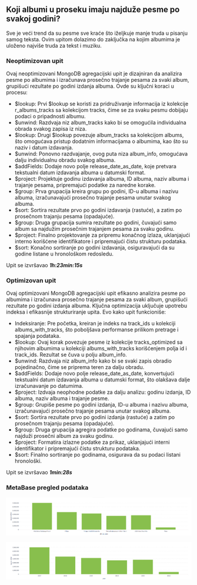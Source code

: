 ## Koji albumi u proseku imaju najduže pesme po svakoj godini?

Sve je veći trend da su pesme sve kraće što iželjkuje manje truda u pisanju samog teksta. Ovim upitom dolazimo do zaključka na kojim albumima je uloženo najviše truda za tekst i muziku.

### Neoptimizovan upit

Ovaj neoptimizovani MongoDB agregacijski upit je dizajniran da analizira pesme po albumima i izračunava prosečno trajanje pesama za svaki album, grupišući rezultate po godini izdanja albuma. Ovde su ključni koraci u procesu:

- $lookup: Prvi $lookup se koristi za pridruživanje informacija iz kolekcije r_albums_tracks sa kolekcijom tracks, čime se za svaku pesmu dobijaju podaci o pripadnosti albumu.
- $unwind: Razdvaja niz album_tracks kako bi se omogućila individualna obrada svakog zapisa iz niza.
- $lookup: Drugi $lookup povezuje album_tracks sa kolekcijom albums, što omogućava pristup dodatnim informacijama o albumima, kao što su naziv i datum izdavanja.
- $unwind: Ponovno razdvajanje, ovog puta niza album_info, omogućava dalju individualnu obradu svakog albuma.
- $addFields: Dodaje novo polje release_date_as_date, koje pretvara tekstualni datum izdavanja albuma u datumski format.
- $project: Projektuje godinu izdavanja albuma, ID albuma, naziv albuma i trajanje pesama, pripremajući podatke za naredne korake.
- $group: Prva grupacija kreira grupu po godini, ID-u albuma i nazivu albuma, izračunavajući prosečno trajanje pesama unutar svakog albuma.
- $sort: Sortira rezultate prvo po godini izdavanja (rastuće), a zatim po prosečnom trajanju pesama (opadajuće).
- $group: Druga grupacija sumira rezultate po godini, čuvajući samo album sa najdužim prosečnim trajanjem pesama za svaku godinu.
- $project: Finalno projektovanje za pripremu konačnog izlaza, uklanjajući interno korišćene identifikatore i pripremajući čistu strukturu podataka.
- $sort: Konačno sortiranje po godini izdavanja, osiguravajući da su godine listane u hronološkom redosledu.

Upit se izvršavao _**1h:23min:15s**_

### Optimizovan upit

Ovaj optimizovani MongoDB agregacijski upit efikasno analizira pesme po albumima i izračunava prosečno trajanje pesama za svaki album, grupišući rezultate po godini izdanja albuma. Ključna optimizacija uključuje upotrebu indeksa i efikasnije strukturiranje upita. Evo kako upit funkcioniše:

- Indeksiranje: Pre početka, kreiran je indeks na track_ids u kolekciji albums_with_tracks, što poboljšava performanse prilikom pretrage i spajanja podataka.
- $lookup: Ovaj korak povezuje pesme iz kolekcije tracks_optimized sa njihovim albumima u kolekciji albums_with_tracks korišćenjem polja id i track_ids. Rezultat se čuva u polju album_info.
- $unwind: Razdvaja niz album_info kako bi se svaki zapis obradio pojedinačno, čime se priprema teren za dalju obradu.
- $addFields: Dodaje novo polje release_date_as_date, konvertujući tekstualni datum izdavanja albuma u datumski format, što olakšava dalje izračunavanje po datumima.
- $project: Izdvaja neophodne podatke za dalju analizu: godinu izdanja, ID albuma, naziv albuma i trajanje pesme.
- $group: Grupiše pesme po godini izdanja, ID-u albuma i nazivu albuma, izračunavajući prosečno trajanje pesama unutar svakog albuma.
- $sort: Sortira rezultate prvo po godini izdanja (rastuće) a zatim po prosečnom trajanju pesama (opadajuće).
- $group: Druga grupacija agregira podatke po godinama, čuvajući samo najduži prosečni album za svaku godinu.
- $project: Formatira izlazne podatke za prikaz, uklanjajući interni identifikator i pripremajući čistu strukturu podataka.
- $sort: Finalno sortiranje po godinama, osigurava da su podaci listani hronološki.

Upit se izvršavao _**1min:28s**_


### MetaBase pregled podataka
![MetaBase#3.1](MetaBase%233.1.png)

![MetaBase#3.2](MetaBase%233.2.png)

